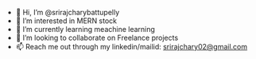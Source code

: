 - 👋 Hi, I’m @srirajcharybattupelly
- 👀 I’m interested in MERN stock
- 🌱 I’m currently learning meachine learning
- 💞️ I’m looking to collaborate on Freelance projects
- 📫 Reach me out through my linkedin/mailid: srirajchary02@gmail.com

<!---
srirajbattupelly/srirajbattupelly is a ✨ special ✨ repository because its `README.md` (this file) appears on your GitHub profile.
You can click the Preview link to take a look at your changes.
--->
